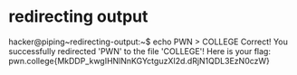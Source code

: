 # redirecting output
hacker@piping~redirecting-output:~$ echo PWN > COLLEGE
Correct! You successfully redirected 'PWN' to the file 'COLLEGE'! Here is your 
flag:
pwn.college{MkDDP_kwgIHNlNnKGYctguzXI2d.dRjN1QDL3EzN0czW}
